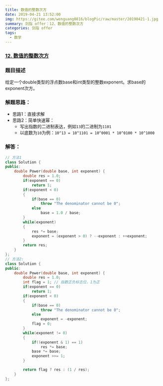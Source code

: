 ```yaml
---
title: 数值的整数次方
date: 2019-04-21 13:52:00
img: https://gitee.com/wenguang0816/blogPic/raw/master/20190421-1.jpg
summary: 剑指 offer：12、数值的整数次方
categories: 剑指 offer
tags:
  - 数学
---
```

### [12\. 数值的整数次方](https://www.nowcoder.com/practice/1a834e5e3e1a4b7ba251417554e07c00?tpId=13&tqId=11165&tPage=1&rp=1&ru=/ta/coding-interviews&qru=/ta/coding-interviews/question-ranking)

### 题目描述
给定一个double类型的浮点数base和int类型的整数exponent。求base的exponent次方。

### 解题思路：
+ 思路1：直接求解
+ 思路2：简单快速幂：
  - 写出指数的二进制表达，例如`13`的二进制为`1101`
  - 以底数为`10`为例：`10^13 = 10^1101 = 10^0001 * 10^0100 * 10^1000`

### 解答：

```cpp
// 方法1
class Solution {
public:
    double Power(double base, int exponent) {
        double res = 1.0;
        if(exponent == 0)
            return 1;
        if(exponent < 0)
        {
            if(base == 0)
                throw "The denominator cannot be 0";
            else
                base = 1.0 / base;
        }
        while(exponent)
        {
            res *= base;
            exponent = (exponent > 0) ? --exponent : ++exponent;
        }
        return res;
    }
};
// 方法2:
class Solution {
public:
    double Power(double base, int exponent) {
        double res = 1.0;
        int flag = 1; // 指数正负标志位，1为正
        if(exponent == 0)
            return 1;
        if(exponent < 0)
        {
            if(base == 0)
                throw "The denominator cannot be 0";
            else
                exponent = -exponent;
            flag = 0;
        }
        while(exponent != 0)
        {
            if((exponent & 1) == 1)
                res *= base;
            base *= base;
            exponent >>= 1;
        }

        return flag ? res : (1 / res);
    }
};
```